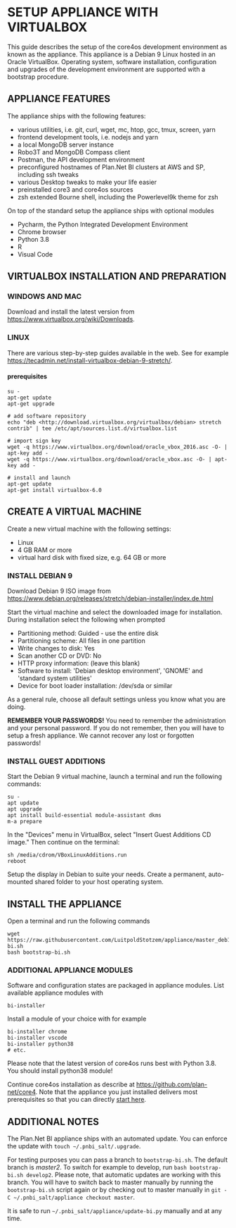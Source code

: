 SETUP APPLIANCE WITH VIRTUALBOX
===============================

This guide describes the setup of the core4os development environment as known
as the appliance. This appliance is a Debian 9 Linux hosted in an Oracle 
VirtualBox. Operating system, software installation, configuration and upgrades 
of the development environment are supported with a bootstrap procedure.

APPLIANCE FEATURES
------------------

The appliance ships with the following features:

* various utilities, i.e. git, curl, wget, mc, htop, gcc, tmux, screen, yarn
* frontend development tools, i.e. nodejs and yarn
* a local MongoDB server instance
* Robo3T and MongoDB Compass client
* Postman, the API development environment
* preconfigured hostnames of Plan.Net BI clusters at AWS and SP, including ssh tweaks
* various Desktop tweaks to make your life easier
* preinstalled core3 and core4os sources
* zsh extended Bourne shell, including the Powerlevel9k theme for zsh

On top of the standard setup the appliance ships with optional modules

* Pycharm, the Python Integrated Development Environment
* Chrome browser
* Python 3.8
* R
* Visual Code

VIRTUALBOX INSTALLATION AND PREPARATION
---------------------------------------

### WINDOWS AND MAC

Download and install the latest version from
https://www.virtualbox.org/wiki/Downloads.

### LINUX

There are various step-by-step guides available in the web. See for example
https://tecadmin.net/install-virtualbox-debian-9-stretch/.

#### prerequisites

    su -
    apt-get update
    apt-get upgrade

    # add software repository
    echo "deb <http://download.virtualbox.org/virtualbox/debian> stretch contrib" | tee /etc/apt/sources.list.d/virtualbox.list

    # import sign key
    wget -q https://www.virtualbox.org/download/oracle_vbox_2016.asc -O- | apt-key add -
    wget -q https://www.virtualbox.org/download/oracle_vbox.asc -O- | apt-key add -

    # install and launch
    apt-get update
    apt-get install virtualbox-6.0

CREATE A VIRTUAL MACHINE
------------------------

Create a new virtual machine with the following settings:

* Linux
* 4 GB RAM or more
* virtual hard disk with fixed size, e.g. 64 GB or more

### INSTALL DEBIAN 9

Download Debian 9 ISO image from 
https://www.debian.org/releases/stretch/debian-installer/index.de.html

Start the virtual machine and select the downloaded image for installation. 
During installation select the following when prompted

* Partitioning method: Guided - use the entire disk
* Partitioning scheme: All files in one partition
* Write changes to disk: Yes
* Scan another CD or DVD: No
* HTTP proxy information: (leave this blank)
* Software to install: 'Debian desktop environment', 'GNOME' and 'standard system utilities'
* Device for boot loader installation: /dev/sda or similar

As a general rule, choose all default settings unless you know what you are doing.

**REMEMBER YOUR PASSWORDS!** You need to remember the administration and your 
personal password. If you do not remember, then you will have to setup a fresh
appliance. We cannot recover any lost or forgotten passwords!

### INSTALL GUEST ADDITIONS

Start the Debian 9 virtual machine, launch a terminal and run the following 
commands:

    su -
    apt update
    apt upgrade
    apt install build-essential module-assistant dkms
    m-a prepare

In the "Devices" menu in VirtualBox, select "Insert Guest Additions CD image."
Then continue on the terminal:

    sh /media/cdrom/VBoxLinuxAdditions.run
    reboot

Setup the display in Debian to suite your needs. Create a permanent, 
auto-mounted shared folder to your host operating system.

INSTALL THE APPLIANCE
---------------------

Open a terminal and run the following commands

    wget https://raw.githubusercontent.com/LuitpoldStotzem/appliance/master_deb10/bootstrap-bi.sh
    bash bootstrap-bi.sh

### ADDITIONAL APPLIANCE MODULES

Software and configuration states are packaged in appliance modules. List 
available appliance modules with

    bi-installer

Install a module of your choice with for example

    bi-installer chrome
    bi-installer vscode
    bi-installer python38
    # etc.

Please note that the latest version of core4os runs best with Python 3.8. 
You should install python38 module!

Continue core4os installation as describe at https://github.com/plan-net/core4.
Note that the appliance you just installed delivers most prerequisites so that
you can directly [start here](https://github.com/plan-net/core4#core4os-installation-backend-only).


ADDITIONAL NOTES
----------------

The Plan.Net BI appliance ships with an automated update. You can enforce 
the update with ```touch ~/.pnbi_salt/.upgrade```.

For testing purposes you can pass a branch to ```bootstrap-bi.sh```. The 
default branch is _master2_. To switch for example to develop, run
```bash bootstrap-bi.sh develop2```. Please note, that automatic updates 
are working with this branch. You will have to switch back to master manually
by running the ```bootstrap-bi.sh``` script again or by checking out to master
manually in  ```git -C ~/.pnbi_salt/appliance checkout master```.

It is safe to run ```~/.pnbi_salt/appliance/update-bi.py``` manually and at any 
time.
